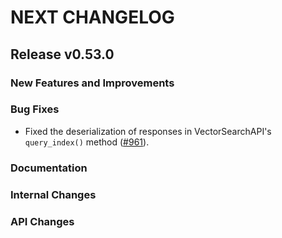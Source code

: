 # NEXT CHANGELOG

## Release v0.53.0

### New Features and Improvements

### Bug Fixes
* Fixed the deserialization of responses in VectorSearchAPI's `query_index()` method ([#961](https://github.com/databricks/databricks-sdk-py/pull/961)).

### Documentation

### Internal Changes

### API Changes
